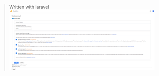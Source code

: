 


> Written with laravel
 ![images](images/Capture.PNG)
<!--stackedit_data:
eyJoaXN0b3J5IjpbLTU1MzMyMzUyOF19
-->